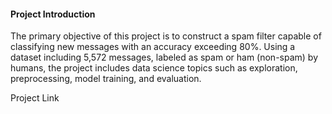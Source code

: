 #### Project Introduction
The primary objective of this project is to construct a spam filter capable of classifying new messages with an accuracy exceeding 80%. Using a dataset including 5,572 messages, labeled as spam or ham (non-spam) by humans, the project includes data science topics such as exploration, preprocessing, model training, and evaluation.

Project Link
[]()
